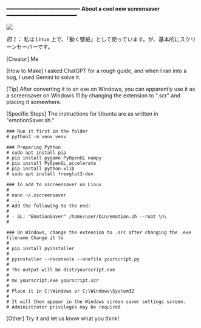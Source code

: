 ━━━━━━━━━━━━━━━━━━━━━━━
**About a cool new screensaver**
━━━━━━━━━━━━━━━━━━━━━━

![](/home/user/git/EmotionCube/kabegami.png)

*図１：* 私は Linux 上で、「動く壁紙」として使っています。が、基本的にスクリーンセーバーです。



[Creator]
Me

[How to Make]
I asked ChatGPT for a rough guide, and when I ran into a bug, I used Gemini to solve it.

[Tip]
After converting it to an exe on Windows, you can apparently use it as a screensaver on Windows 11 by changing the extension to ".scr" and placing it somewhere.

[Specific Steps]
The instructions for Ubuntu are as written in "emotionSaver.sh."

```
### Run it first in the folder
# python3 -m venv venv

### Preparing Python
# sudo apt install pip
# pip install pygame PyOpenGL numpy
# pip install PyOpenGL_accelerate
# pip install python-xlib
# sudo apt install freeglut3-dev
```

```
### To add to xscreensaver on Linux
#
# nano ~/.xscreensaver
# ...
# Add the following to the end:
#
# - GL: "EmotionSaver" /home/user/bin/emotion.sh --root \n\
#
```

```
### On Windows, change the extension to .src after changing the .exe filename Change it to
#
# pip install pyinstaller
#
# pyinstaller --noconsole --onefile yourscript.py
#
# The output will be dist/yourscript.exe
#
# mv yourscript.exe yourscript.scr
#
# Place it in C:\Windows or C:\Windows\System32
#
# It will then appear in the Windows screen saver settings screen.
# Administrator privileges may be required
```

[Other]
Try it and let us know what you think!
